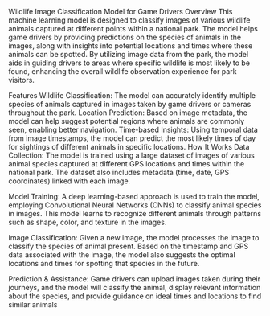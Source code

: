 Wildlife Image Classification Model for Game Drivers
Overview
This machine learning model is designed to classify images of various wildlife animals captured at different points within a national park. The model helps game drivers by providing predictions on the species of animals in the images, along with insights into potential locations and times where these animals can be spotted. By utilizing image data from the park, the model aids in guiding drivers to areas where specific wildlife is most likely to be found, enhancing the overall wildlife observation experience for park visitors.

Features
Wildlife Classification: The model can accurately identify multiple species of animals captured in images taken by game drivers or cameras throughout the park.
Location Prediction: Based on image metadata, the model can help suggest potential regions where animals are commonly seen, enabling better navigation.
Time-based Insights: Using temporal data from image timestamps, the model can predict the most likely times of day for sightings of different animals in specific locations.
How It Works
Data Collection: The model is trained using a large dataset of images of various animal species captured at different GPS locations and times within the national park. The dataset also includes metadata (time, date, GPS coordinates) linked with each image.

Model Training: A deep learning-based approach is used to train the model, employing Convolutional Neural Networks (CNNs) to classify animal species in images. This model learns to recognize different animals through patterns such as shape, color, and texture in the images.

Image Classification: Given a new image, the model processes the image to classify the species of animal present. Based on the timestamp and GPS data associated with the image, the model also suggests the optimal locations and times for spotting that species in the future.

Prediction & Assistance: Game drivers can upload images taken during their journeys, and the model will classify the animal, display relevant information about the species, and provide guidance on ideal times and locations to find similar animals
